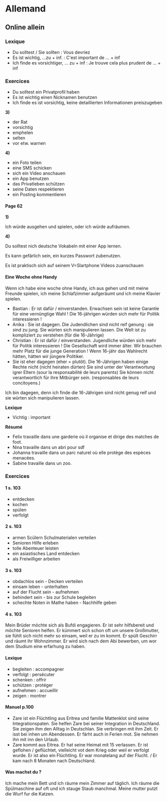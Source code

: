 # Allemand

## Online allein

### Lexique

- Du solltest / Sie sollten : Vous devriez
- Es ist wichtig, ...zu + inf. : C'est important de ... + inf
- Ich finde es vorsichtiger, ... zu + inf : Je trouve cela plus prudent de ... + inf

### Exercices

- Du solltest ein Privatprofil haben
- Es ist wichtig einen Nicknamen benutzen
- Ich finde es ist vorsichtig, keine detaillierten Informationen preiszugeben

**3)**

- der Rat
- vorsichtig
- emphelen
- selten
- vor etw. warnen

**4)**

- ein Foto teilen
- eine SMS schicken
- sich ein Video anschauen
- ein App benutzen
- das Privatleben schützen
- seine Daten respektieren
- ein Posting kommentieren

#### Page 62

**1)**

Ich würde ausgehen und spielen, oder ich würde aufräumen.

**4)**

Du solltest nich deutsche Vokabeln mit einer App lernen.

Es kann gefärlich sein, ein kurzes Passwort zubenutzen.

Es ist praktisch sich auf seinem V=Slartphone Videos zuanschauen

#### Eine Woche ohne Handy

Wenn ich habe eine woche ohne Handy, ich aus gehen und mit meine Freunde spielen, ich meine Schlafzimmer aufgeräumt und ich meine Klavier spielen.

- Bastian : Er ist dafür / einverstanden.  Erwachsen sein ist keine Garantie für eine vernüngtige Wahl ! Die 16-jährigen würden sich mehr für Politik interessieren !
- Anika : Sie ist dagegen. Die Judendlichen sind nicht reif genung : sie sind zu jung. Sie würten sich manipulieren lassen. Die Welt ist zu kompliziert zu verstehen (für die 16-Jährige)
- Christian : Er ist dafür / einverstanden. Jugendliche würden sich mehr für Politik interessieren ! Die Gesellschaft wird immer älter. Wir brauchen mehr Platz für die junge Generation ! Wenn 16-jähr das Wahlrecht hätten, hätten wir jüngere Politiker.
- Sie ist eher dagegen (eher = plutôt). Die 16-Jährigen haben einige Rechte nicht (nicht heiraten dürten) Sie sind unter der Verantwortung igrer Eltern (sour la responsabilité de leurs parents) Sie können nicht verantwortlich für ihre Mitbürger sein. (responsables de leurs concitoyens.)

Ich bin dagegen, denn ich finde die 16-Jährigen sind nicht genug reif und sie würten sich manipulieren lassen.

**Lexique**

- Vichtig : important

**Résumé**

- Felix travaille dans une garderie où il organise et dirige des matches de foot.
- Nina travaille dans un abri pour sdf
- Johanna travaille dans un parc naturel où elle protège des espèces menacées.
- Sabine travaille dans un zoo.

### Exercices

#### 1 s. 103

- entdecken
- kochen
- spülen
- verfolgt

#### 2 s. 103

- armen Scülern Schulmaterialen verteilen
- Senioren Hilfe erleben
- tolle Abenteuer leisten
- ein asiastisches Land entdecken
- als Freiwilliger arbeiten

#### 3 s. 103

- obdachlos sein - Decken verteilen
- einsam leben - unterhalten
- auf der Flucht sein - aufnehmen
- behindert sein - bis zur Schule begleiten
- schechte Noten in Mathe haben - Nachhilfe geben

#### 4 s. 103

Mein Brüder möchte sich als Bufdi engagieren. Er ist sehr hilfsbereit und möchte Senioren helfen. Er kümmert sich schon oft um unsere Großmutter, sie fühlt sich nicht mehr so einsam, weil er zu im kommt. Er spült Geschirr und räumt ihr Wohnzimmer. Er wird sich nach dem Abi bewerben, um wor dem Studium eine erfarhung zu haben.

#### Lexique

- begleiten : accompagner
- verfolgt : persécuter
- schenken : offrir
- schützen : protéger
- aufnehmen : accueillir
- zeigen : montrer

#### Manuel p.100

- Zare ist ein Flüchtling aus Eritrea und familie Mattenklot sind seine Integrationspaten. Sie helfen Zare bei seiner Integration in Deutschland. Sie zeigen ihm den Alltag in Deutschlan. Sie verbringen mit ihm Zeit. Er isst bei inhen um Abendessen. Er färht auch in Ferien mot. Sie nehmen ihn mit inn den Urlaub.
- Zare kommt aus Eitrea. Er hat seine Heimat mit 15 verlassen. Er ist geflohen / geflüchtet, vielleicht vot dem Krieg oder weil er verfolgt wurde. Er ist also ein Flüchtling. Er war monatelang auf der Flucht. / Er kam nach 8 Monaten nach Deutschland.

#### Was machst du ?

Ich mache mein Bett und ich räume mein Zimmer auf täglich. Ich räume die Spülmaschine auf oft und ich stauge Staub manchmal. Meine mutter putzt die Wurf fur die Katzen.

